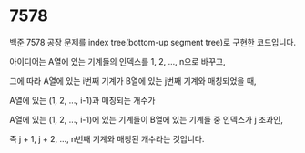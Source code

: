 # 7578
    
백준 7578 공장 문제를 index tree(bottom-up segment tree)로 구현한 코드입니다.
    
아이디어는 A열에 있는 기계들의 인덱스를 1, 2, ..., n으로 바꾸고, 
    
그에 따라 A열에 있는 i번째 기계가 B열에 있는 j번째 기계와 매칭되었을 때, 
    
A열에 있는 (1, 2, ..., i-1)과 매칭되는 개수가 
    
A열에 있는 (1, 2, ..., i-1)에 있는 기계들이 B열에 있는 기계들 중 인덱스가 j 초과인,
    
즉 j + 1, j + 2, ..., n번째 기계와 매칭된 개수라는 것입니다.

